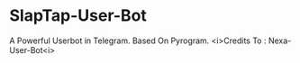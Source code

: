 # SlapTap-User-Bot
A Powerful Userbot in Telegram. Based On Pyrogram. &lt;i>Credits To : Nexa-User-Bot&lt;i>
